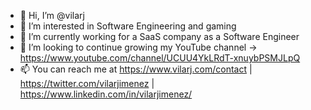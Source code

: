 - 👋 Hi, I’m @vilarj
- 👀 I’m interested in Software Engineering and gaming
- 🌱 I’m currently working for a SaaS company as a Software Engineer
- 💞️ I’m looking to continue growing my YouTube channel -> https://www.youtube.com/channel/UCUU4YkLRdT-xnuybPSMJLpQ
- 📫 You can reach me at https://www.vilarj.com/contact | https://twitter.com/vilarjimenez | https://www.linkedin.com/in/vilarjimenez/

<!---
vilarj/vilarj is a ✨ special ✨ repository because its `README.md` (this file) appears on your GitHub profile.
You can click the Preview link to take a look at your changes.
--->
